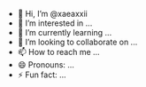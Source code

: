 - 👋 Hi, I’m @xaeaxxii
- 👀 I’m interested in ...
- 🌱 I’m currently learning ...
- 💞️ I’m looking to collaborate on ...
- 📫 How to reach me ...
- 😄 Pronouns: ...
- ⚡ Fun fact: ...

<!---
xaeaxxii/xaeaxxii is a ✨ special ✨ repository because its `README.md` (this file) appears on your GitHub profile.
You can click the Preview link to take a look at your changes.
--->
